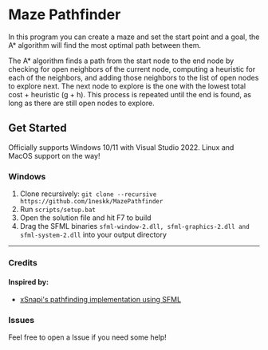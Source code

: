 # Maze Pathfinder

In this program you can create a maze and set the start point and a goal, the A* algorithm will find the most optimal path between them.

The A* algorithm finds a path from the start node to the end node by checking for open neighbors of the current node, computing a heuristic for each of the neighbors, and adding those neighbors to the list of open nodes to explore next. The next node to explore is the one with the lowest total cost + heuristic (g + h). This process is repeated until the end is found, as long as there are still open nodes to explore.

## Get Started

Officially supports Windows 10/11 with Visual Studio 2022. Linux and MacOS support on the way!

### Windows

1. Clone recursively: `git clone --recursive https://github.com/1neskk/MazePathfinder`
2. Run `scripts/setup.bat`
3. Open the solution file and hit F7 to build
4. Drag the SFML binaries `sfml-window-2.dll, sfml-graphics-2.dll and sfml-system-2.dll` into your output directory

---

### Credits

#### Inspired by:
- [xSnapi's pathfinding implementation using SFML](https://github.com/xSnapi/cpp_pathfinding_using_sfml)

### Issues
Feel free to open a Issue if you need some help!
